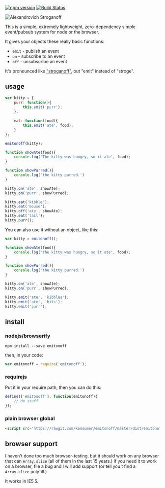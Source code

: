 [![npm version](https://badge.fury.io/js/emitonoff.svg)](http://badge.fury.io/js/emitonoff)
[![Build Status](https://travis-ci.org/konsumer/emitonoff.svg?branch=master)](https://travis-ci.org/konsumer/emitonoff)

![Alexandrovich Stroganoff](http://upload.wikimedia.org/wikipedia/commons/thumb/9/9c/A_Portrait_of_Count_Paul_Alexandrovich_Stroganoff%2C_Aged_15_by_Jean_Voille.jpg/500px-A_Portrait_of_Count_Paul_Alexandrovich_Stroganoff%2C_Aged_15_by_Jean_Voille.jpg "totally random picture of Alexandrovich Stroganoff, age 15")

This is a simple, extremely lightweight, zero-dependency simple event/pubsub system for node or the browser.

It gives your objects these really basic functions:

- `emit` - publish an event
- `on` - subscribe to an event
- `off` - unsubscribe an event

It's pronounced like ["stroganoff"](http://dictionary.cambridge.org/us/pronunciation/british/stroganoff), but "emit" instead of "stroge".

## usage

```javascript
var kitty = {
    purr: function(){
        this.emit('purr');
    },
    
    eat: function(food){
        this.emit('ate', food);
    } 
};

emitonoff(kitty);

function showAte(food){
    console.log('The kitty was hungry, so it ate', food);
}

function showPurred(){
    console.log('the kitty purred.')
}

kitty.on('ate', showAte);
kitty.on('purr', showPurred);

kitty.eat('kibble');
kitty.eat('mouse');
kitty.off('ate', showAte);
kitty.eat('tail');
kitty.purr();
```

You can also use it without an object, like this:

```javascript
var kitty = emitonoff();

function showAte(food){
    console.log('The kitty was hungry, so it ate', food);
}

function showPurred(){
    console.log('the kitty purred.')
}

kitty.on('ate', showAte);
kitty.on('purr', showPurred);

kitty.emit('ate', 'kibbles');
kitty.emit('ate', 'bits');
kitty.emit('purr');
```

## install

### nodejs/browserify

```
npm install --save emitonoff
```

then, in your code:

```javascript
var emitonoff = require('emitonoff');
```

### requirejs

Put it in your require path, then you can do this:

```javascript
define(['emitonoff'], function(emitonoff){
    // do stuff
});
```

### plain browser global

```html
<script src="https://rawgit.com/konsumer/emitonoff/master/dist/emitonoff.min.js"></script>
```

## browser support

I haven't done too much browser-testing, but it should work on any browser that can `Array.slice` (all of them in the last 15 years.) If you need it to work on a browser, file a bug and I will add support (or tell you t find a `Array.slice` polyfill.)

It works in IE5.5.